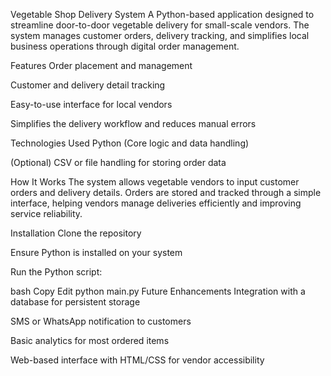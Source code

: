 Vegetable Shop Delivery System
A Python-based application designed to streamline door-to-door vegetable delivery for small-scale vendors. The system manages customer orders, delivery tracking, and simplifies local business operations through digital order management.

Features
Order placement and management

Customer and delivery detail tracking

Easy-to-use interface for local vendors

Simplifies the delivery workflow and reduces manual errors

Technologies Used
Python (Core logic and data handling)

(Optional) CSV or file handling for storing order data

How It Works
The system allows vegetable vendors to input customer orders and delivery details. Orders are stored and tracked through a simple interface, helping vendors manage deliveries efficiently and improving service reliability.

Installation
Clone the repository

Ensure Python is installed on your system

Run the Python script:

bash
Copy
Edit
python main.py
Future Enhancements
Integration with a database for persistent storage

SMS or WhatsApp notification to customers

Basic analytics for most ordered items

Web-based interface with HTML/CSS for vendor accessibility

